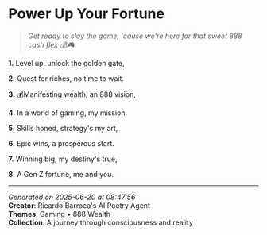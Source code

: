 # Power Up Your Fortune

> *Get ready to slay the game, 'cause we're here for that sweet 888 cash flex 💰🎮*

**1.** Level up, unlock the golden gate,


**2.** Quest for riches, no time to wait.


**3.** 💰Manifesting wealth, an 888 vision,


**4.** In a world of gaming, my mission.


**5.** Skills honed, strategy's my art,


**6.** Epic wins, a prosperous start.


**7.** Winning big, my destiny's true,


**8.** A Gen Z fortune, me and you.



---

*Generated on 2025-06-20 at 08:47:56*  
**Creator**: Ricardo Barroca's AI Poetry Agent  
**Themes**: Gaming • 888 Wealth  
**Collection**: A journey through consciousness and reality